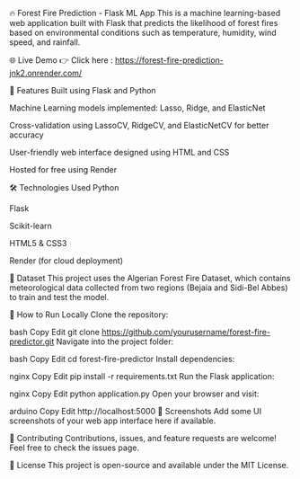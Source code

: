 🔥 Forest Fire Prediction - Flask ML App
This is a machine learning-based web application built with Flask that predicts the likelihood of forest fires based on environmental conditions such as temperature, humidity, wind speed, and rainfall.

🌐 Live Demo
👉 Click here : https://forest-fire-prediction-jnk2.onrender.com/

📌 Features
Built using Flask and Python

Machine Learning models implemented: Lasso, Ridge, and ElasticNet

Cross-validation using LassoCV, RidgeCV, and ElasticNetCV for better accuracy

User-friendly web interface designed using HTML and CSS

Hosted for free using Render

🛠️ Technologies Used
Python

Flask

Scikit-learn

HTML5 & CSS3

Render (for cloud deployment)

📁 Dataset
This project uses the Algerian Forest Fire Dataset, which contains meteorological data collected from two regions (Bejaia and Sidi-Bel Abbes) to train and test the model.

🚀 How to Run Locally
Clone the repository:

bash
Copy
Edit
git clone https://github.com/yourusername/forest-fire-predictor.git
Navigate into the project folder:

bash
Copy
Edit
cd forest-fire-predictor
Install dependencies:

nginx
Copy
Edit
pip install -r requirements.txt
Run the Flask application:

nginx
Copy
Edit
python application.py
Open your browser and visit:

arduino
Copy
Edit
http://localhost:5000
📸 Screenshots
Add some UI screenshots of your web app interface here if available.

🤝 Contributing
Contributions, issues, and feature requests are welcome! Feel free to check the issues page.

📜 License
This project is open-source and available under the MIT License.


      
   
    
    
